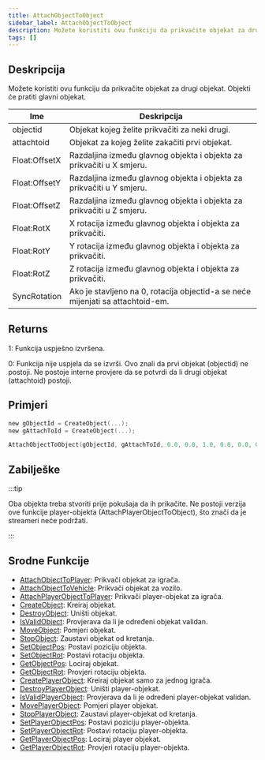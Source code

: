 ```yaml
---
title: AttachObjectToObject
sidebar_label: AttachObjectToObject
description: Možete koristiti ovu funkciju da prikvačite objekat za drugi objekat.
tags: []
---
```


## Deskripcija

Možete koristiti ovu funkciju da prikvačite objekat za drugi objekat. Objekti će pratiti glavni objekat.

| Ime           | Deskripcija                                                                    |
| ------------- | ------------------------------------------------------------------------------ |
| objectid      | Objekat kojeg želite prikvačiti za neki drugi.                                 |
| attachtoid    | Objekat za kojeg želite zakačiti prvi objekat.                                 |
| Float:OffsetX | Razdaljina između glavnog objekta i objekta za prikvačiti u X smjeru.          |
| Float:OffsetY | Razdaljina između glavnog objekta i objekta za prikvačiti u Y smjeru.          |
| Float:OffsetZ | Razdaljina između glavnog objekta i objekta za prikvačiti u Z smjeru.          |
| Float:RotX    | X rotacija između glavnog objekta i objekta za prikvačiti.                     |
| Float:RotY    | Y rotacija između glavnog objekta i objekta za prikvačiti.                     |
| Float:RotZ    | Z rotacija između glavnog objekta i objekta za prikvačiti.                     |
| SyncRotation  | Ako je stavljeno na 0, rotacija objectid-a se neće mijenjati sa attachtoid-em. |

## Returns

1: Funkcija uspješno izvršena.

0: Funkcija nije uspjela da se izvrši. Ovo znali da prvi objekat (objectid) ne postoji. Ne postoje interne provjere da se potvrdi da li drugi objekat (attachtoid) postoji.

## Primjeri

```c
new gObjectId = CreateObject(...);
new gAttachToId = CreateObject(...);

AttachObjectToObject(gObjectId, gAttachToId, 0.0, 0.0, 1.0, 0.0, 0.0, 0.0, 1);
```

## Zabilješke

:::tip

Oba objekta treba stvoriti prije pokušaja da ih prikačite. Ne postoji verzija ove funkcije player-objekta (AttachPlayerObjectToObject), što znači da je streameri neće podržati.

:::

## Srodne Funkcije

- [AttachObjectToPlayer](AttachObjectToPlayer): Prikvači objekat za igrača.
- [AttachObjectToVehicle](AttachObjectToVehicle): Prikvači objekat za vozilo.
- [AttachPlayerObjectToPlayer](AttachPlayerObjectToPlayer): Prikvači player-objekat za igrača.
- [CreateObject](CreateObject): Kreiraj objekat.
- [DestroyObject](DestroyObject): Uništi objekat.
- [IsValidObject](IsValidObject): Provjerava da li je određeni objekat validan.
- [MoveObject](MoveObject): Pomjeri objekat.
- [StopObject](StopObject): Zaustavi objekat od kretanja.
- [SetObjectPos](SetObjectPos): Postavi poziciju objekta.
- [SetObjectRot](SetObjectRot): Postavi rotaciju objekta.
- [GetObjectPos](GetObjectPos): Lociraj objekat.
- [GetObjectRot](GetObjectRot): Provjeri rotaciju objekta.
- [CreatePlayerObject](CreatePlayerObject): Kreiraj objekat samo za jednog igrača.
- [DestroyPlayerObject](DestroyPlayerObject): Uništi player-objekat.
- [IsValidPlayerObject](IsValidPlayerObject): Provjerava da li je određeni player-objekat validan.
- [MovePlayerObject](MovePlayerObject): Pomjeri player objekat.
- [StopPlayerObject](StopPlayerObject): Zaustavi player-objekat od kretanja.
- [SetPlayerObjectPos](SetPlayerObjectPos): Postavi poziciju player-objekta.
- [SetPlayerObjectRot](SetPlayerObjectRot): Postavi rotaciju player-objekta.
- [GetPlayerObjectPos](GetPlayerObjectPos): Lociraj player objekat.
- [GetPlayerObjectRot](GetPlayerObjectRot): Provjeri rotaciju player-objekta.
